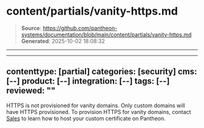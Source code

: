 # content/partials/vanity-https.md

> **Source**: https://github.com/pantheon-systems/documentation/blob/main/content/partials/vanity-https.md
> **Generated**: 2025-10-02 18:08:32

---

---
contenttype: [partial]
categories: [security]
cms: [--]
product: [--]
integration: [--]
tags: [--]
reviewed: ""
---

<Alert title="Note"  type="info" >

HTTPS is not provisioned for vanity domains. Only custom domains will have HTTPS provisioned. To provision HTTPS for vanity domains, contact [Sales](https://pantheon.io/contact-us) to learn how to host your custom certificate on Pantheon.

</Alert>